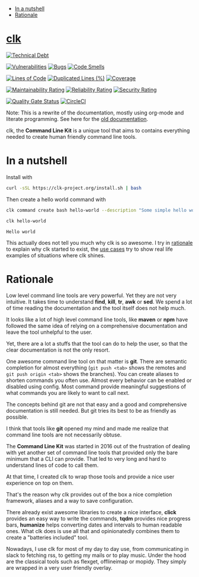- [In a nutshell](#org7efed6c)
- [Rationale](#orgfd228c8)

[clk](https://clk-project.org/)
==============================================================================

[![Technical Debt](https://sonarcloud.io/api/project_badges/measure?project=clk-project_clk&metric=sqale_index)](https://sonarcloud.io/dashboard?id=clk-project_clk)

[![Vulnerabilities](https://sonarcloud.io/api/project_badges/measure?project=clk-project_clk&metric=vulnerabilities)](https://sonarcloud.io/dashboard?id=clk-project_clk)
[![Bugs](https://sonarcloud.io/api/project_badges/measure?project=clk-project_clk&metric=bugs)](https://sonarcloud.io/dashboard?id=clk-project_clk)
[![Code Smells](https://sonarcloud.io/api/project_badges/measure?project=clk-project_clk&metric=code_smells)](https://sonarcloud.io/dashboard?id=clk-project_clk)

[![Lines of Code](https://sonarcloud.io/api/project_badges/measure?project=clk-project_clk&metric=ncloc)](https://sonarcloud.io/dashboard?id=clk-project_clk)
[![Duplicated Lines (%)](https://sonarcloud.io/api/project_badges/measure?project=clk-project_clk&metric=duplicated_lines_density)](https://sonarcloud.io/dashboard?id=clk-project_clk)
[![Coverage](https://sonarcloud.io/api/project_badges/measure?project=clk-project_clk&metric=coverage)](https://sonarcloud.io/dashboard?id=clk-project_clk)

[![Maintainability Rating](https://sonarcloud.io/api/project_badges/measure?project=clk-project_clk&metric=sqale_rating)](https://sonarcloud.io/dashboard?id=clk-project_clk)
[![Reliability Rating](https://sonarcloud.io/api/project_badges/measure?project=clk-project_clk&metric=reliability_rating)](https://sonarcloud.io/dashboard?id=clk-project_clk)
[![Security Rating](https://sonarcloud.io/api/project_badges/measure?project=clk-project_clk&metric=security_rating)](https://sonarcloud.io/dashboard?id=clk-project_clk)

[![Quality Gate Status](https://sonarcloud.io/api/project_badges/measure?project=clk-project_clk&metric=alert_status)](https://sonarcloud.io/dashboard?id=clk-project_clk)
[![CircleCI](https://circleci.com/gh/clk-project/clk.svg?style=svg)](https://app.circleci.com/pipelines/github/clk-project/clk)

Note: This is a rewrite of the documentation, mostly using org-mode and literate programming. See here for the [old documentation](./README_old).

clk, the **Command Line Kit** is a unique tool that aims to contains everything needed to create human friendly command line tools.


<a id="org7efed6c"></a>

# In a nutshell

Install with

```bash
curl -sSL https://clk-project.org/install.sh | bash
```

Then create a hello world command with

```bash
clk command create bash hello-world --description "Some simple hello world command" --body 'echo "Hello world"'
```

```bash
clk hello-world
```

    Hello world

This actually does not tell you much why clk is so awesome. I try in [rationale](#orgfd228c8) to explain why clk started to exist, the [use cases](./doc/use_cases) try to show real life examples of situations where clk shines.


<a id="orgfd228c8"></a>

# Rationale

Low level command line tools are very powerful. Yet they are not very intuitive. It takes time to understand **find**, **kill**, **tr**, **awk** or **sed**. We spend a lot of time reading the documentation and the tool itself does not help much.

It looks like a lot of high level command line tools, like **maven** or **npm** have followed the same idea of relying on a comprehensive documentation and leave the tool unhelpful to the user.

Yet, there are a lot a stuffs that the tool can do to help the user, so that the clear documentation is not the only resort.

One awesome command line tool on that matter is **git**. There are semantic completion for almost everything (`git push <tab>` shows the remotes and `git push origin <tab>` shows the branches). You can create aliases to shorten commands you often use. Almost every behavior can be enabled or disabled using config. Most command provide meaningful suggestions of what commands you are likely to want to call next.

The concepts behind git are not that easy and a good and comprehensive documentation is still needed. But git tries its best to be as friendly as possible.

I think that tools like **git** opened my mind and made me realize that command line tools are not necessarily obtuse.

The **Command Line Kit** was started in 2016 out of the frustration of dealing with yet another set of command line tools that provided only the bare minimum that a CLI can provide. That led to very long and hard to understand lines of code to call them.

At that time, I created clk to wrap those tools and provide a nice user experience on top on them.

That's the reason why clk provides out of the box a nice completion framework, aliases and a way to save configuration.

There already exist awesome libraries to create a nice interface, **click** provides an easy way to write the commands, **tqdm** provides nice progress bars, **humanize** helps converting dates and intervals to human readable ones. What clk does is use all that and opinionatedly combines them to create a "batteries included" tool.

Nowadays, I use clk for most of my day to day use, from communicating in slack to fetching rss, to getting my mails or to play music. Under the hood are the classical tools such as flexget, offlineimap or mopidy. They simply are wrapped in a very user friendly overlay.